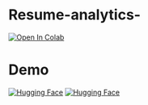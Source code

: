 # Resume-analytics-


[![Open In Colab](https://colab.research.google.com/assets/colab-badge.svg)](https://colab.research.google.com/drive/1Snkgx8aGuo04P9-5D02QL7xKJrN0HnoB#scrollTo=HWD2E6BxRGDV)


# Demo 
[![Hugging Face](https://huggingface.co/datasets/huggingface/brand-assets/resolve/main/hf-logo.svg)](https://huggingface.co/spaces/barghavani/Resume_ATS)
[![Hugging Face](https://huggingface.co/datasets/huggingface/brand-assets/resolve/main/hf-logo.svg)](https://huggingface.co/spaces/barghavani/resumescoresystem)

